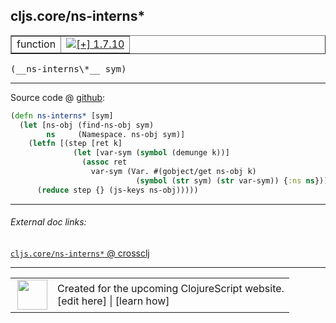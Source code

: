 ## cljs.core/ns-interns\*



 <table border="1">
<tr>
<td>function</td>
<td><a href="https://github.com/cljsinfo/cljs-api-docs/tree/1.7.10"><img valign="middle" alt="[+] 1.7.10" title="Added in 1.7.10" src="https://img.shields.io/badge/+-1.7.10-lightgrey.svg"></a> </td>
</tr>
</table>


 <samp>
(__ns-interns\*__ sym)<br>
</samp>

---







Source code @ [github](https://github.com/clojure/clojurescript/blob/r1.7.10/src/main/cljs/cljs/core.cljs#L9969-L9977):

```clj
(defn ns-interns* [sym]
  (let [ns-obj (find-ns-obj sym)
        ns     (Namespace. ns-obj sym)]
    (letfn [(step [ret k]
              (let [var-sym (symbol (demunge k))]
                (assoc ret
                  var-sym (Var. #(gobject/get ns-obj k)
                            (symbol (str sym) (str var-sym)) {:ns ns}))))]
      (reduce step {} (js-keys ns-obj)))))
```

<!--
Repo - tag - source tree - lines:

 <pre>
clojurescript @ r1.7.10
└── src
    └── main
        └── cljs
            └── cljs
                └── <ins>[core.cljs:9969-9977](https://github.com/clojure/clojurescript/blob/r1.7.10/src/main/cljs/cljs/core.cljs#L9969-L9977)</ins>
</pre>

-->

---



###### External doc links:

[`cljs.core/ns-interns*` @ crossclj](http://crossclj.info/fun/cljs.core.cljs/ns-interns*.html)<br>

---

 <table>
<tr><td>
<img valign="middle" align="right" width="48px" src="http://i.imgur.com/Hi20huC.png">
</td><td>
Created for the upcoming ClojureScript website.<br>
[edit here] | [learn how]
</td></tr></table>

[edit here]:https://github.com/cljsinfo/cljs-api-docs/blob/master/cljsdoc/cljs.core/ns-internsSTAR.cljsdoc
[learn how]:https://github.com/cljsinfo/cljs-api-docs/wiki/cljsdoc-files

<!--

This information was too distracting to show to readers, but I'll leave it
commented here since it is helpful to:

- pretty-print the data used to generate this document
- and show how to retrieve that data



The API data for this symbol:

```clj
{:ns "cljs.core",
 :name "ns-interns*",
 :type "function",
 :signature ["[sym]"],
 :source {:code "(defn ns-interns* [sym]\n  (let [ns-obj (find-ns-obj sym)\n        ns     (Namespace. ns-obj sym)]\n    (letfn [(step [ret k]\n              (let [var-sym (symbol (demunge k))]\n                (assoc ret\n                  var-sym (Var. #(gobject/get ns-obj k)\n                            (symbol (str sym) (str var-sym)) {:ns ns}))))]\n      (reduce step {} (js-keys ns-obj)))))",
          :title "Source code",
          :repo "clojurescript",
          :tag "r1.7.10",
          :filename "src/main/cljs/cljs/core.cljs",
          :lines [9969 9977]},
 :full-name "cljs.core/ns-interns*",
 :full-name-encode "cljs.core/ns-internsSTAR",
 :history [["+" "1.7.10"]]}

```

Retrieve the API data for this symbol:

```clj
;; from Clojure REPL
(require '[clojure.edn :as edn])
(-> (slurp "https://raw.githubusercontent.com/cljsinfo/cljs-api-docs/catalog/cljs-api.edn")
    (edn/read-string)
    (get-in [:symbols "cljs.core/ns-interns*"]))
```

-->
